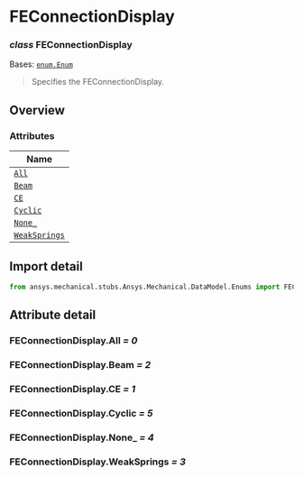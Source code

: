 # FEConnectionDisplay

<a id="FEConnectionDisplay"></a>

### *class* FEConnectionDisplay

Bases: [`enum.Enum`](https://docs.python.org/3/library/enum.html#enum.Enum)

> Specifies the FEConnectionDisplay.

> <!-- !! processed by numpydoc !! -->

<a id="overview"></a>

## Overview

### Attributes

| Name |
| ----------------------------------------------------------------------- |
| [`All`](#FEConnectionDisplay.All) |
| [`Beam`](./../../../ACT/Automation/Mechanical/Connections/Beam.md#Beam) |
| [`CE`](#FEConnectionDisplay.CE) |
| [`Cyclic`](#FEConnectionDisplay.Cyclic) |
| [`None_`](#FEConnectionDisplay.None_) |
| [`WeakSprings`](#FEConnectionDisplay.WeakSprings) |

<a id="import-detail"></a>

## Import detail

```python
from ansys.mechanical.stubs.Ansys.Mechanical.DataModel.Enums import FEConnectionDisplay
```

<a id="attribute-detail"></a>

## Attribute detail

<a id="FEConnectionDisplay.All"></a>

### FEConnectionDisplay.All *= 0*

<a id="FEConnectionDisplay.Beam"></a>

### FEConnectionDisplay.Beam *= 2*

<a id="FEConnectionDisplay.CE"></a>

### FEConnectionDisplay.CE *= 1*

<a id="FEConnectionDisplay.Cyclic"></a>

### FEConnectionDisplay.Cyclic *= 5*

<a id="FEConnectionDisplay.None_"></a>

### FEConnectionDisplay.None_ *= 4*

<a id="FEConnectionDisplay.WeakSprings"></a>

### FEConnectionDisplay.WeakSprings *= 3*
